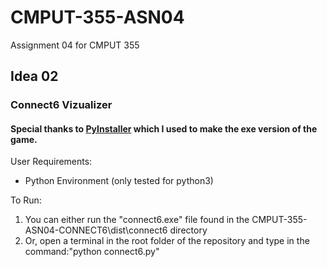 # CMPUT-355-ASN04
Assignment 04 for CMPUT 355

## Idea 02
### Connect6 Vizualizer
#### Special thanks to [PyInstaller](http://www.pyinstaller.org/) which I used to make the exe version of the game.

User Requirements:
* Python Environment (only tested for python3)

To Run:
1. You can either run the "connect6.exe" file found in the CMPUT-355-ASN04-CONNECT6\dist\connect6 directory
2. Or, open a terminal in the root folder of the repository and type in the command:"python connect6.py"
